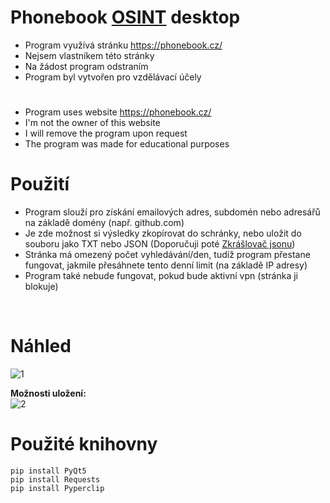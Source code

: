 # Phonebook [OSINT](https://cs.wikipedia.org/wiki/Zpravodajstv%C3%AD_z_otev%C5%99en%C3%BDch_zdroj%C5%AF) desktop

- Program využívá stránku https://phonebook.cz/
- Nejsem vlastníkem této stránky
- Na žádost program odstraním
- Program byl vytvořen pro vzdělávací účely
#
- Program uses website https://phonebook.cz/
- I'm not the owner of this website
- I will remove the program upon request
- The program was made for educational purposes

# Použití

- Program slouží pro získání emailových adres, subdomén nebo adresářů na základě domény (např. github.com)
- Je zde možnost si výsledky zkopírovat do schránky, nebo uložit do souboru jako TXT nebo JSON (Doporučuji poté [Zkrášlovač jsonu](https://github.com/RxiPland/Json-beautifier))
- Stránka má omezený počet vyhledávání/den, tudíž program přestane fungovat, jakmile přesáhnete tento denní limit (na základě IP adresy)
- Program také nebude fungovat, pokud bude aktivní vpn (stránka ji blokuje)
<br/>

# Náhled
![1](https://user-images.githubusercontent.com/82058894/177281168-076bfb22-4505-4656-91e0-45dd26bb7be5.png)

**Možnosti uložení:**<br/>
![2](https://user-images.githubusercontent.com/82058894/177319033-8bb83fa3-4e86-4a7b-954f-79c9dd697c23.png)


# Použité knihovny
```
pip install PyQt5
pip install Requests
pip install Pyperclip

```

